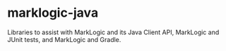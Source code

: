 marklogic-java
==============

Libraries to assist with MarkLogic and its Java Client API, MarkLogic and JUnit tests, and MarkLogic and Gradle. 
